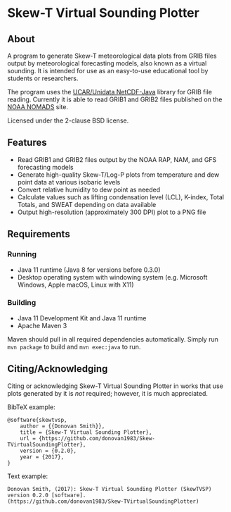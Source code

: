 # Skew-T Virtual Sounding Plotter

## About

A program to generate Skew-T meteorological data plots from GRIB files output by 
meteorological forecasting models, also known as a virtual sounding.
It is intended for use as an easy-to-use educational tool by students or
researchers.

The program uses the
[UCAR/Unidata NetCDF-Java](http://www.unidata.ucar.edu/software/thredds/current/netcdf-java/)
library for GRIB file reading.
Currently it is able to read GRIB1 and GRIB2 files published on the
[NOAA NOMADS](http://nomads.ncdc.noaa.gov/data.php?name=access) site.

Licensed under the 2-clause BSD license.

## Features

* Read GRIB1 and GRIB2 files output by the NOAA RAP, NAM, and GFS forecasting
  models
* Generate high-quality Skew-T/Log-P plots from temperature and dew point data
  at various isobaric levels
* Convert relative humidity to dew point as needed
* Calculate values such as lifting condensation level (LCL), K-index,
  Total Totals, and SWEAT depending on data available
* Output high-resolution (approximately 300 DPI) plot to a PNG file

## Requirements

### Running

* Java 11 runtime (Java 8 for versions before 0.3.0)
* Desktop operating system with windowing system (e.g. Microsoft Windows,
  Apple macOS, Linux with X11)

### Building

* Java 11 Development Kit and Java 11 runtime
* Apache Maven 3

Maven should pull in all required dependencies automatically.
Simply run `mvn package` to build and `mvn exec:java` to run.

## Citing/Acknowledging

Citing or acknowledging Skew-T Virtual Sounding Plotter in works that use plots
generated by it is *not* required; however, it is much appreciated.

BibTeX example:

    @software{skewtvsp,
        author = {{Donovan Smith}},
        title = {Skew-T Virtual Sounding Plotter},
        url = {https://github.com/donovan1983/Skew-TVirtualSoundingPlotter},
        version = {0.2.0},
        year = {2017},
    }

Text example:

    Donovan Smith, (2017): Skew-T Virtual Sounding Plotter (SkewTVSP) version 0.2.0 [software].
    (https://github.com/donovan1983/Skew-TVirtualSoundingPlotter)
